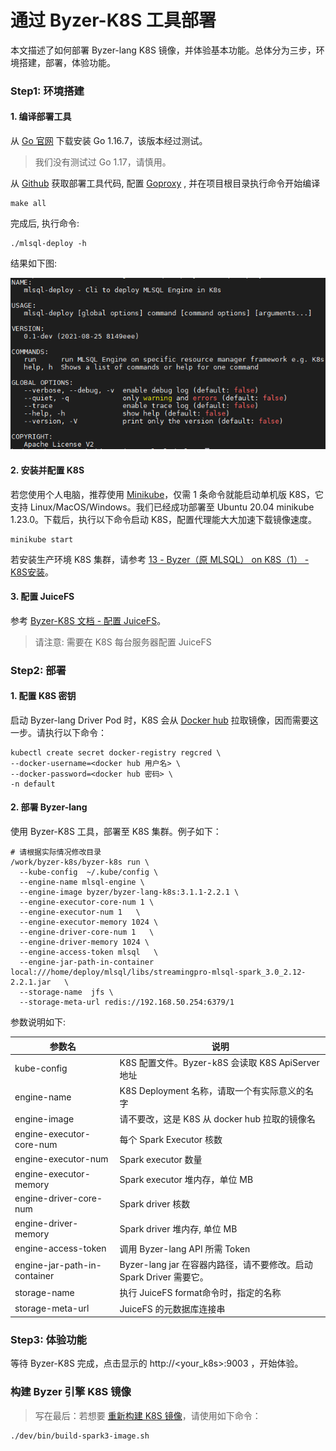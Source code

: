 # 通过 Byzer-K8S 工具部署

本文描述了如何部署 Byzer-lang K8S 镜像，并体验基本功能。总体分为三步，环境搭建，部署，体验功能。



### Step1: 环境搭建

#### 1. 编译部署工具

从 [Go 官网](https://golang.org/dl/) 下载安装 Go 1.16.7，该版本经过测试。

> 我们没有测试过 Go 1.17，请慎用。

从 [Github](https://github.com/byzer-org/byzer-k8s) 获取部署工具代码, 配置 [Goproxy](https://github.com/goproxy/goproxy.cn) ,
并在项目根目录执行命令开始编译

```shell
make all
```

完成后, 执行命令:

```shell
./mlsql-deploy -h
```

结果如下图:

  ![](images/byzer-k8s_help.PNG)

#### 2. 安装并配置 K8S

若您使用个人电脑，推荐使用 [Minikube](https://minikube.sigs.k8s.io/docs/)，仅需 1 条命令就能启动单机版 K8S，它支持 Linux/MacOS/Windows。我们已经成功部署至 Ubuntu 20.04 minikube 1.23.0。下载后，执行以下命令启动 K8S，配置代理能大大加速下载镜像速度。

```shell
minikube start
```

若安装生产环境 K8S 集群，请参考 [13 - Byzer（原 MLSQL） on K8S（1） - K8S安装](https://mp.weixin.qq.com/s?__biz=MzI5NzEwODUwNw==&mid=2247483782&idx=1&sn=642b036caf8ab6a07ae7cdebe347acc3&chksm=ecbb54f2dbccdde4f6555f4e1c62403f073cf4e50d6aa66034700b2d9a8f97361857e518edc1&scene=21#wechat_redirect)。

#### 3. 配置 JuiceFS

参考 [Byzer-K8S 文档 - 配置 JuiceFS](https://github.com/byzer-org/byzer-k8s#juicefs-file-system-setup)。

> 请注意: 需要在 K8S 每台服务器配置 JuiceFS



### Step2: 部署

#### 1. 配置 K8S 密钥

启动 Byzer-lang Driver Pod 时，K8S 会从 [Docker hub](https://hub.docker.com/) 拉取镜像，因而需要这一步。请执行以下命令：

```shell
kubectl create secret docker-registry regcred \
--docker-username=<docker hub 用户名> \
--docker-password=<docker hub 密码> \
-n default
```

#### 2. 部署 Byzer-lang

使用 Byzer-K8S 工具，部署至 K8S 集群。例子如下：

```shell
# 请根据实际情况修改目录 
/work/byzer-k8s/byzer-k8s run \
  --kube-config  ~/.kube/config \
  --engine-name mlsql-engine \
  --engine-image byzer/byzer-lang-k8s:3.1.1-2.2.1 \
  --engine-executor-core-num 1 \
  --engine-executor-num 1   \
  --engine-executor-memory 1024 \
  --engine-driver-core-num 1   \
  --engine-driver-memory 1024 \
  --engine-access-token mlsql   \
  --engine-jar-path-in-container local:///home/deploy/mlsql/libs/streamingpro-mlsql-spark_3.0_2.12-2.2.1.jar   \
  --storage-name  jfs \
  --storage-meta-url redis://192.168.50.254:6379/1
```

参数说明如下:

| 参数名                       | 说明                                                         |
| ---------------------------- | ------------------------------------------------------------ |
| kube-config                  | K8S 配置文件。Byzer-k8S 会读取 K8S ApiServer 地址            |
| engine-name                  | K8S Deployment 名称，请取一个有实际意义的名字                |
| engine-image                 | 请不要改，这是 K8S 从 docker hub 拉取的镜像名                |
| engine-executor-core-num     | 每个 Spark Executor 核数                                     |
| engine-executor-num          | Spark executor 数量                                          |
| engine-executor-memory       | Spark executor 堆内存，单位 MB                               |
| engine-driver-core-num       | Spark driver 核数                                            |
| engine-driver-memory         | Spark driver 堆内存, 单位 MB                                 |
| engine-access-token          | 调用 Byzer-lang API 所需 Token                               |
| engine-jar-path-in-container | Byzer-lang jar 在容器内路径，请不要修改。启动 Spark Driver 需要它。 |
| storage-name                 | 执行 JuiceFS format命令时，指定的名称                        |
| storage-meta-url             | JuiceFS 的元数据库连接串                                     |



### Step3: 体验功能

等待 Byzer-K8S 完成，点击显示的 http://<your_k8s>:9003 ，开始体验。



### 构建 Byzer 引擎 K8S 镜像

> 写在最后：若想要 [重新构建 K8S 镜像](https://github.com/byzer-org/byzer-build#building-byzer-engine-k8s-image)，请使用如下命令：

``` shell
./dev/bin/build-spark3-image.sh
```
